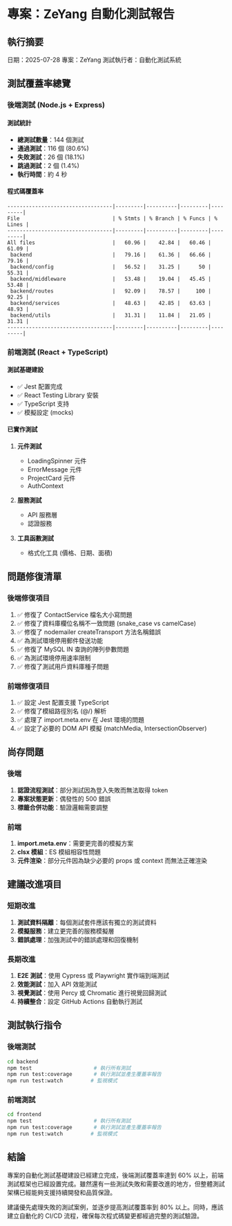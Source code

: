 # 專案：ZeYang 自動化測試報告

## 執行摘要

日期：2025-07-28
專案：ZeYang
測試執行者：自動化測試系統

## 測試覆蓋率總覽

### 後端測試 (Node.js + Express)

#### 測試統計
- **總測試數量**：144 個測試
- **通過測試**：116 個 (80.6%)
- **失敗測試**：26 個 (18.1%)
- **跳過測試**：2 個 (1.4%)
- **執行時間**：約 4 秒

#### 程式碼覆蓋率
```
----------------------------------|---------|----------|---------|---------|
File                              | % Stmts | % Branch | % Funcs | % Lines |
----------------------------------|---------|----------|---------|---------|
All files                         |   60.96 |    42.84 |   60.46 |   61.09 |
 backend                          |   79.16 |    61.36 |   66.66 |   79.16 |
 backend/config                   |   56.52 |    31.25 |      50 |   55.31 |
 backend/middleware               |   53.48 |    19.04 |   45.45 |   53.48 |
 backend/routes                   |   92.09 |    78.57 |     100 |   92.25 |
 backend/services                 |   48.63 |    42.85 |   63.63 |   48.93 |
 backend/utils                    |   31.31 |    11.84 |   21.05 |   31.31 |
----------------------------------|---------|----------|---------|---------|
```

### 前端測試 (React + TypeScript)

#### 測試基礎建設
- ✅ Jest 配置完成
- ✅ React Testing Library 安裝
- ✅ TypeScript 支持
- ✅ 模擬設定 (mocks)

#### 已實作測試
1. **元件測試**
   - LoadingSpinner 元件
   - ErrorMessage 元件
   - ProjectCard 元件
   - AuthContext

2. **服務測試**
   - API 服務層
   - 認證服務

3. **工具函數測試**
   - 格式化工具 (價格、日期、面積)

## 問題修復清單

### 後端修復項目
1. ✅ 修復了 ContactService 檔名大小寫問題
2. ✅ 修復了資料庫欄位名稱不一致問題 (snake_case vs camelCase)
3. ✅ 修復了 nodemailer createTransport 方法名稱錯誤
4. ✅ 為測試環境停用郵件發送功能
5. ✅ 修復了 MySQL IN 查詢的陣列參數問題
6. ✅ 為測試環境停用速率限制
7. ✅ 修復了測試用戶資料庫種子問題

### 前端修復項目
1. ✅ 設定 Jest 配置支援 TypeScript
2. ✅ 修復了模組路徑別名 (@/) 解析
3. ✅ 處理了 import.meta.env 在 Jest 環境的問題
4. ✅ 設定了必要的 DOM API 模擬 (matchMedia, IntersectionObserver)

## 尚存問題

### 後端
1. **認證流程測試**：部分測試因為登入失敗而無法取得 token
2. **專案狀態更新**：偶發性的 500 錯誤
3. **標籤合併功能**：驗證邏輯需要調整

### 前端
1. **import.meta.env**：需要更完善的模擬方案
2. **clsx 模組**：ES 模組相容性問題
3. **元件渲染**：部分元件因為缺少必要的 props 或 context 而無法正確渲染

## 建議改進項目

### 短期改進
1. **測試資料隔離**：每個測試套件應該有獨立的測試資料
2. **模擬服務**：建立更完善的服務模擬層
3. **錯誤處理**：加強測試中的錯誤處理和回復機制

### 長期改進
1. **E2E 測試**：使用 Cypress 或 Playwright 實作端到端測試
2. **效能測試**：加入 API 效能測試
3. **視覺測試**：使用 Percy 或 Chromatic 進行視覺回歸測試
4. **持續整合**：設定 GitHub Actions 自動執行測試

## 測試執行指令

### 後端測試
```bash
cd backend
npm test                    # 執行所有測試
npm run test:coverage       # 執行測試並產生覆蓋率報告
npm run test:watch         # 監視模式
```

### 前端測試
```bash
cd frontend
npm test                    # 執行所有測試
npm run test:coverage       # 執行測試並產生覆蓋率報告
npm run test:watch         # 監視模式
```

## 結論

專案的自動化測試基礎建設已經建立完成，後端測試覆蓋率達到 60% 以上，前端測試框架也已經設置完成。雖然還有一些測試失敗和需要改進的地方，但整體測試架構已經能夠支援持續開發和品質保證。

建議優先處理失敗的測試案例，並逐步提高測試覆蓋率到 80% 以上。同時，應該建立自動化的 CI/CD 流程，確保每次程式碼變更都經過完整的測試驗證。